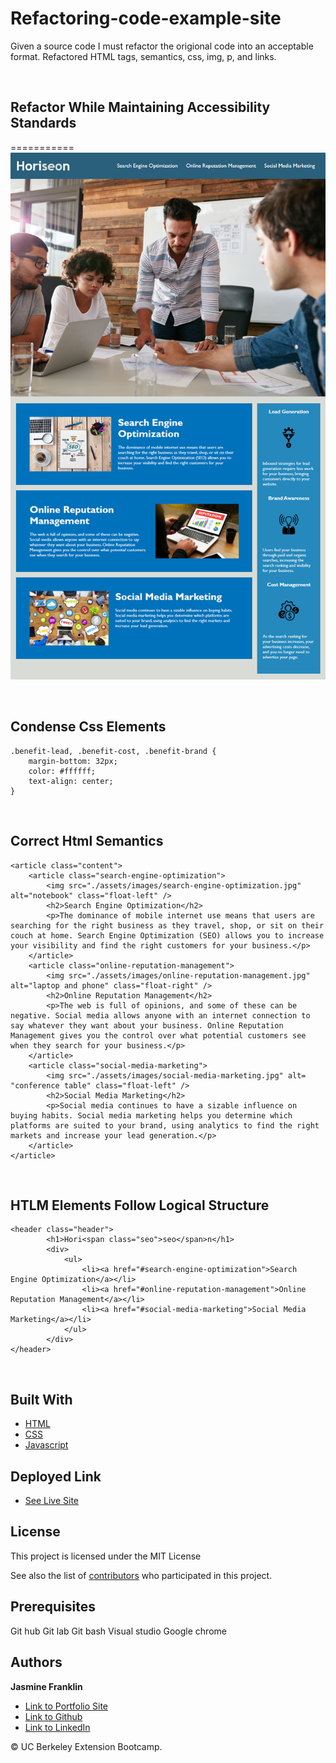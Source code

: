 # Refactoring-code-example-site

Given a source code I must refactor the origional code into an acceptable format. Refactored HTML tags, semantics, css, img, p, and links.

<br>

## Refactor While Maintaining Accessibility Standards

===========
![Image](/assets/images/Screenshot.png)

<br>

## Condense Css Elements

```
.benefit-lead, .benefit-cost, .benefit-brand {
    margin-bottom: 32px;
    color: #ffffff;
    text-align: center;
}
```
<br>

## Correct Html Semantics

```
<article class="content">
    <article class="search-engine-optimization">
        <img src="./assets/images/search-engine-optimization.jpg" alt="notebook" class="float-left" />
        <h2>Search Engine Optimization</h2>
        <p>The dominance of mobile internet use means that users are searching for the right business as they travel, shop, or sit on their couch at home. Search Engine Optimization (SEO) allows you to increase your visibility and find the right customers for your business.</p>
    </article>
    <article class="online-reputation-management">
        <img src="./assets/images/online-reputation-management.jpg" alt="laptop and phone" class="float-right" />
        <h2>Online Reputation Management</h2>
        <p>The web is full of opinions, and some of these can be negative. Social media allows anyone with an internet connection to say whatever they want about your business. Online Reputation Management gives you the control over what potential customers see when they search for your business.</p>
    </article>
    <article class="social-media-marketing">
        <img src="./assets/images/social-media-marketing.jpg" alt= "conference table" class="float-left" />
        <h2>Social Media Marketing</h2>
        <p>Social media continues to have a sizable influence on buying habits. Social media marketing helps you determine which platforms are suited to your brand, using analytics to find the right markets and increase your lead generation.</p>
    </article>
</article>
```
<br>

## HTLM Elements Follow Logical Structure

```
<header class="header">
        <h1>Hori<span class="seo">seo</span>n</h1>
        <div>
            <ul>
                <li><a href="#search-engine-optimization">Search Engine Optimization</a></li>
                <li><a href="#online-reputation-management">Online Reputation Management</a></li>
                <li><a href="#social-media-marketing">Social Media Marketing</a></li>
            </ul>
        </div>
</header>
```

<br>

## Built With

* [HTML](https://developer.mozilla.org/en-US/docs/Web/HTML)
* [CSS](https://developer.mozilla.org/en-US/docs/Web/CSS)
* [Javascript](https://developer.mozilla.org/en-US/docs/Web/JavaScript)

## Deployed Link

* [See Live Site](https://jas-f.github.io/Refactoring-example-site/)

## License

This project is licensed under the MIT License 

See also the list of [contributors](https://github.com/your/project/contributors) who participated in this project.

## Prerequisites

Git hub
Git lab
Git bash
Visual studio
Google chrome
## Authors

**Jasmine Franklin** 

- [Link to Portfolio Site](https://github.com/Jas-F/responsive-portfolio)
- [Link to Github](https://github.com/)
- [Link to LinkedIn](https://www.linkedin.com/in/jasmine-franklin-8b08ba121)

<p>&copy; UC Berkeley Extension Bootcamp.</p>


